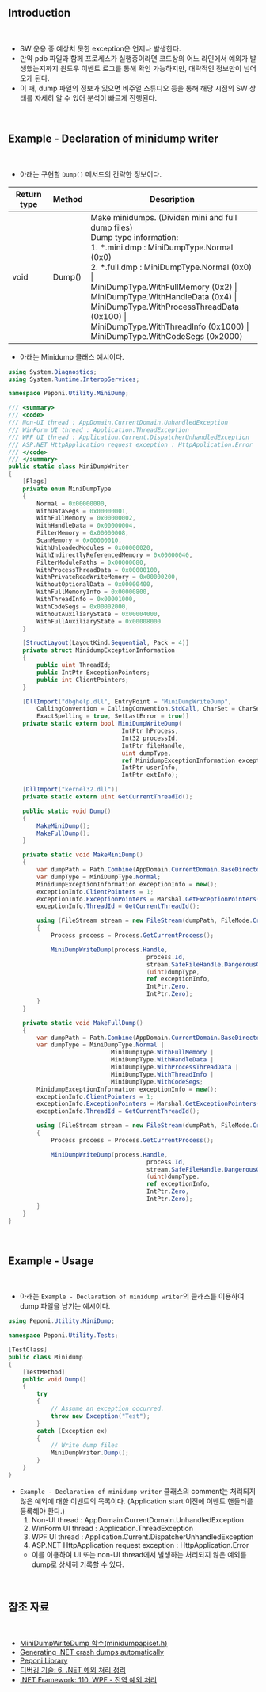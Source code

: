 ## Introduction

<br>

- SW 운용 중 예상치 못한 exception은 언제나 발생한다.
- 만약 pdb 파일과 함께 프로세스가 실행중이라면 코드상의 어느 라인에서 예외가 발생했는지까지 윈도우 이벤트 로그를 통해 확인 가능하지만, 대략적인 정보만이 넘어오게 된다.
- 이 때, dump 파일의 정보가 있으면 비주얼 스튜디오 등을 통해 해당 시점의 SW 상태를 자세히 알 수 있어 분석이 빠르게 진행된다.

<br>

## Example - Declaration of minidump writer

<br>

- 아래는 구현할 `Dump()` 메서드의 간략한 정보이다.

|Return type|Method|Description|
|---|---|---|
|void|Dump()|Make minidumps. (Dividen mini and full dump files)<br>Dump type information:<br>1. *.mini.dmp : MiniDumpType.Normal (0x0)<br>2. *.full.dmp : MiniDumpType.Normal (0x0) \|<br>MiniDumpType.WithFullMemory (0x2) \|<br>MiniDumpType.WithHandleData (0x4) \|<br>MiniDumpType.WithProcessThreadData (0x100) \|<br>MiniDumpType.WithThreadInfo (0x1000) \|<br>MiniDumpType.WithCodeSegs (0x2000)|

- 아래는 Minidump 클래스 예시이다.

```cs
using System.Diagnostics;
using System.Runtime.InteropServices;

namespace Peponi.Utility.MiniDump;

/// <summary>
/// <code>
/// Non-UI thread : AppDomain.CurrentDomain.UnhandledException
/// WinForm UI thread : Application.ThreadException
/// WPF UI thread : Application.Current.DispatcherUnhandledException
/// ASP.NET HttpApplication request exception : HttpApplication.Error
/// </code>
/// </summary>
public static class MiniDumpWriter
{
    [Flags]
    private enum MiniDumpType
    {
        Normal = 0x00000000,
        WithDataSegs = 0x00000001,
        WithFullMemory = 0x00000002,
        WithHandleData = 0x00000004,
        FilterMemory = 0x00000008,
        ScanMemory = 0x00000010,
        WithUnloadedModules = 0x00000020,
        WithIndirectlyReferencedMemory = 0x00000040,
        FilterModulePaths = 0x00000080,
        WithProcessThreadData = 0x00000100,
        WithPrivateReadWriteMemory = 0x00000200,
        WithoutOptionalData = 0x00000400,
        WithFullMemoryInfo = 0x00000800,
        WithThreadInfo = 0x00001000,
        WithCodeSegs = 0x00002000,
        WithoutAuxiliaryState = 0x00004000,
        WithFullAuxiliaryState = 0x00008000
    }

    [StructLayout(LayoutKind.Sequential, Pack = 4)]
    private struct MinidumpExceptionInformation
    {
        public uint ThreadId;
        public IntPtr ExceptionPointers;
        public int ClientPointers;
    }

    [DllImport("dbghelp.dll", EntryPoint = "MiniDumpWriteDump",
        CallingConvention = CallingConvention.StdCall, CharSet = CharSet.Unicode,
        ExactSpelling = true, SetLastError = true)]
    private static extern bool MiniDumpWriteDump(
                                IntPtr hProcess,
                                Int32 processId,
                                IntPtr fileHandle,
                                uint dumpType,
                                ref MinidumpExceptionInformation exceptionInfo,
                                IntPtr userInfo,
                                IntPtr extInfo);

    [DllImport("kernel32.dll")]
    private static extern uint GetCurrentThreadId();

    public static void Dump()
    {
        MakeMiniDump();
        MakeFullDump();
    }

    private static void MakeMiniDump()
    {
        var dumpPath = Path.Combine(AppDomain.CurrentDomain.BaseDirectory, $@"{DateTime.Now.ToString("yyMMdd-HHmmss")}.mini.dmp");
        var dumpType = MiniDumpType.Normal;
        MinidumpExceptionInformation exceptionInfo = new();
        exceptionInfo.ClientPointers = 1;
        exceptionInfo.ExceptionPointers = Marshal.GetExceptionPointers();
        exceptionInfo.ThreadId = GetCurrentThreadId();

        using (FileStream stream = new FileStream(dumpPath, FileMode.Create))
        {
            Process process = Process.GetCurrentProcess();

            MiniDumpWriteDump(process.Handle,
                                       process.Id,
                                       stream.SafeFileHandle.DangerousGetHandle(),
                                       (uint)dumpType,
                                       ref exceptionInfo,
                                       IntPtr.Zero,
                                       IntPtr.Zero);
        }
    }

    private static void MakeFullDump()
    {
        var dumpPath = Path.Combine(AppDomain.CurrentDomain.BaseDirectory, $@"{DateTime.Now.ToString("yyMMdd-HHmmss")}.full.dmp");
        var dumpType = MiniDumpType.Normal |
                             MiniDumpType.WithFullMemory |
                             MiniDumpType.WithHandleData |
                             MiniDumpType.WithProcessThreadData |
                             MiniDumpType.WithThreadInfo |
                             MiniDumpType.WithCodeSegs;
        MinidumpExceptionInformation exceptionInfo = new();
        exceptionInfo.ClientPointers = 1;
        exceptionInfo.ExceptionPointers = Marshal.GetExceptionPointers();
        exceptionInfo.ThreadId = GetCurrentThreadId();

        using (FileStream stream = new FileStream(dumpPath, FileMode.Create))
        {
            Process process = Process.GetCurrentProcess();

            MiniDumpWriteDump(process.Handle,
                                       process.Id,
                                       stream.SafeFileHandle.DangerousGetHandle(),
                                       (uint)dumpType,
                                       ref exceptionInfo,
                                       IntPtr.Zero,
                                       IntPtr.Zero);
        }
    }
}
```

<br>

## Example - Usage

<br>

- 아래는 `Example - Declaration of minidump writer`의 클래스를 이용하여 dump 파일을 남기는 예시이다.

```cs
using Peponi.Utility.MiniDump;

namespace Peponi.Utility.Tests;

[TestClass]
public class Minidump
{
    [TestMethod]
    public void Dump()
    {
        try
        {
            // Assume an exception occurred.
            throw new Exception("Test");
        }
        catch (Exception ex)
        {
            // Write dump files
            MiniDumpWriter.Dump();
        }
    }
}
```

- `Example - Declaration of minidump writer` 클래스의 comment는 처리되지 않은 예외에 대한 이벤트의 목록이다. (Application start 이전에 이벤트 핸들러를 등록해야 한다.)
    1. Non-UI thread : AppDomain.CurrentDomain.UnhandledException
    2. WinForm UI thread : Application.ThreadException
    3. WPF UI thread : Application.Current.DispatcherUnhandledException
    4. ASP.NET HttpApplication request exception : HttpApplication.Error
    - 이를 이용하여 UI 또는 non-UI thread에서 발생하는 처리되지 않은 예외를 dump로 상세히 기록할 수 있다.

<br>

## 참조 자료

<br>

- [MiniDumpWriteDump 함수(minidumpapiset.h)](https://learn.microsoft.com/ko-kr/windows/win32/api/minidumpapiset/nf-minidumpapiset-minidumpwritedump)
- [Generating .NET crash dumps automatically](https://stackoverflow.com/questions/1134048/generating-net-crash-dumps-automatically)
- [Peponi Library](https://github.com/peponi-paradise/Peponi)
- [디버깅 기술: 6. .NET 예외 처리 정리](https://www.sysnet.pe.kr/2/0/316)
- [.NET Framework: 110. WPF - 전역 예외 처리](https://www.sysnet.pe.kr/2/0/614)